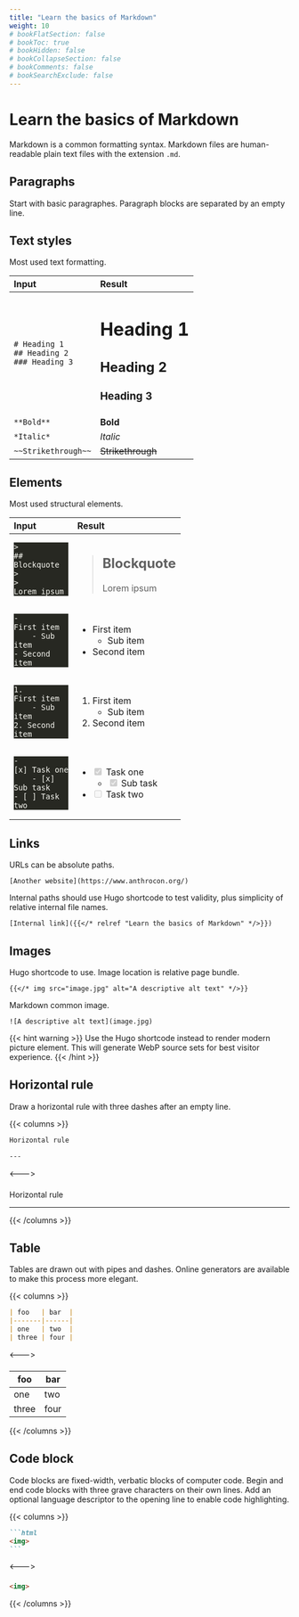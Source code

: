 ```yaml
---
title: "Learn the basics of Markdown"
weight: 10
# bookFlatSection: false
# bookToc: true
# bookHidden: false
# bookCollapseSection: false
# bookComments: false
# bookSearchExclude: false
---
```


# Learn the basics of Markdown

<i class="fab fa-markdown"></i> Markdown is a common formatting syntax. Markdown files are human-readable plain text files with the extension `.md`.

## Paragraphs

Start with basic paragraphes. Paragraph blocks are separated by an empty line.

## Text styles

Most used text formatting.

| Input | Result |
| :- | :- |
| `# Heading 1`<br />`## Heading 2`<br />`### Heading 3` | <h1>Heading 1</h1><h2>Heading 2</h2><h3>Heading 3</h3> |
| `**Bold**` | **Bold** |
| `*Italic*` | *Italic* |
| `~~Strikethrough~~` | ~~Strikethrough~~ |

## Elements

Most used structural elements.

| Input | Result |
| :- | :- |
| <div class="highlight"><pre tabindex="0" style="color:#f8f8f2;background-color:#272822;-moz-tab-size:4;-o-tab-size:4;tab-size:4;"><code class="language-markdown" data-lang="markdown"><span style="display:flex;"><span>> ## Blockquote</span></span><span style="display:flex;"><span>></span></span><span style="display:flex;"><span>> Lorem ipsum</span></span></code></pre></div> | <blockquote><h2>Blockquote</h2><p>Lorem ipsum</p></blockquote> |
| <div class="highlight"><pre tabindex="0" style="color:#f8f8f2;background-color:#272822;-moz-tab-size:4;-o-tab-size:4;tab-size:4;"><code class="language-markdown" data-lang="markdown"><span style="display:flex;"><span>- First item</span></span><span style="display:flex;"><span>&nbsp;&nbsp;&nbsp;&nbsp;- Sub item</span></span><span style="display:flex;"><span>- Second item</span></span></code></pre></div> | <ul><li>First item<ul><li>Sub item</li></ul></li><li>Second item</li></ul> |
| <div class="highlight"><pre tabindex="0" style="color:#f8f8f2;background-color:#272822;-moz-tab-size:4;-o-tab-size:4;tab-size:4;"><code class="language-markdown" data-lang="markdown"><span style="display:flex;"><span>1. First item</span></span><span style="display:flex;"><span>&nbsp;&nbsp;&nbsp;&nbsp;- Sub item</span></span><span style="display:flex;"><span>2. Second item</span></span></code></pre></div> | <ol><li>First item<ul><li>Sub item</li></ul></li><li>Second item</li></ol> |
| <div class="highlight"><pre tabindex="0" style="color:#f8f8f2;background-color:#272822;-moz-tab-size:4;-o-tab-size:4;tab-size:4;"><code class="language-markdown" data-lang="markdown"><span style="display:flex;"><span>- [x] Task one</span></span><span style="display:flex;"><span>&nbsp;&nbsp;&nbsp;&nbsp;- [x] Sub task</span></span><span style="display:flex;"><span>- [ ] Task two</span></span></code></pre></div> | <ul><li><input checked disabled type="checkbox"> Task one<ul><li><input checked disabled type="checkbox"> Sub task</li></ul></li><li><input disabled type="checkbox"> Task two</li></ul> |

## Links

URLs can be absolute paths.

`[Another website](https://www.anthrocon.org/)`

Internal paths should use Hugo shortcode to test validity, plus simplicity of relative internal file names.

`[Internal link]({{</* relref "Learn the basics of Markdown" */>}})`

## Images

Hugo shortcode to use. Image location is relative page bundle.

`{{</* img src="image.jpg" alt="A descriptive alt text" */>}}`

Markdown common image.

`![A descriptive alt text](image.jpg)`

{{< hint warning >}}
Use the Hugo shortcode instead to render modern picture element. This will generate WebP source sets for best visitor experience.
{{< /hint >}}

## Horizontal rule

Draw a horizontal rule with three dashes after an empty line.

{{< columns >}}
```markdown
Horizontal rule

---
```

<---><div style="margin-top: 1.5em;">

Horizontal rule

---

</div>
{{< /columns >}}

## Table

Tables are drawn out with pipes and dashes. Online generators are available to make this process more elegant.

{{< columns >}}
```markdown
| foo   | bar  |
|-------|------|
| one   | two  |
| three | four |
```

<---><div style="margin-top: 1.5em;">

| foo   | bar  |
|-------|------|
| one   | two  |
| three | four |

</div>
{{< /columns >}}

## Code block

Code blocks are fixed-width, verbatic blocks of computer code. Begin and end code blocks with three grave characters on their own lines. Add an optional language descriptor to the opening line to enable code highlighting.

{{< columns >}}
````markdown
```html
<img>
```
````

<---><div style="margin-top: 1.5em;">

```html
<img>
```

</div>
{{< /columns >}}
